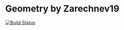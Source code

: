 # Geometry by Zarechnev19
[![Build Status](https://travis-ci.com/Zarechnev19/geometry.svg?branch=master)](https://travis-ci.com/Zarechnev19/geometry)
